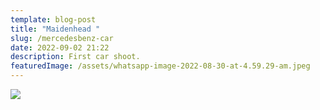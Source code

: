 ```yaml
---
template: blog-post
title: "Maidenhead "
slug: /mercedesbenz-car
date: 2022-09-02 21:22
description: First car shoot.
featuredImage: /assets/whatsapp-image-2022-08-30-at-4.59.29-am.jpeg
---
```

![](/assets/whatsapp-image-2022-08-30-at-4.59.29-am-1-.jpeg)